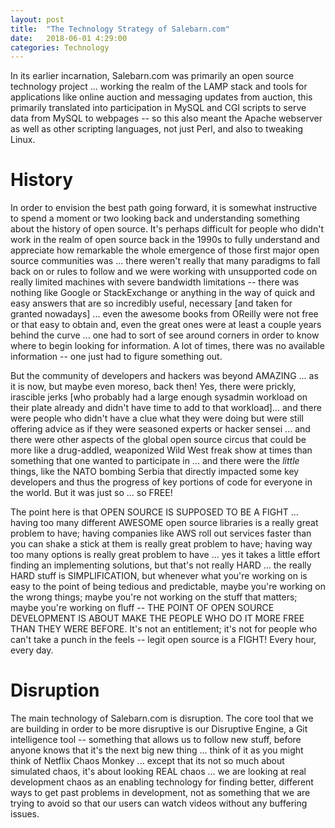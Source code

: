 ```yaml
---
layout: post
title:  "The Technology Strategy of Salebarn.com"
date:   2018-06-01 4:29:00
categories: Technology
---
```


In its earlier incarnation, Salebarn.com was primarily an open source technology project ... working the realm of the LAMP stack and tools for applications like online auction and messaging updates from auction, this primarily translated into participation in MySQL and CGI scripts to serve data from MySQL to webpages -- so this also meant the Apache webserver as well as other scripting languages, not just Perl, and also to tweaking Linux.

# History

In order to envision the best path going forward, it is somewhat instructive to spend a moment or two looking back and understanding something about the history of open source. It's perhaps difficult for people who didn't work in the realm of open source back in the 1990s to fully understand and appreciate how remarkable the whole emergence of those first major open source communities was ... there weren't really that many paradigms to fall back on or rules to follow and we were working with unsupported code on really limited machines with severe bandwidth limitations -- there was nothing like Google or StackExchange or anything in the way of quick and easy answers that are so incredibly useful, necessary [and taken for granted nowadays] ... even the awesome books from OReilly were not free or that easy to obtain and, even the great ones were at least a couple years behind the curve ... one had to sort of see around corners in order to know where to begin looking for information. A lot of times, there was no available information -- one just had to figure something out.

But the community of developers and hackers was beyond AMAZING ... as it is now, but maybe even moreso, back then! Yes, there were prickly, irascible jerks [who probably had a large enough sysadmin workload on their plate already and didn't have time to add to that workload]... and there were people who didn't have a clue what they were doing but were still offering advice as if they were seasoned experts or hacker sensei ... and there were other aspects of the global open source circus that could be more like a drug-addled, weaponized Wild West freak show at times than something that one wanted to participate in ... and there were the *little* things, like the NATO bombing Serbia that directly impacted some key developers and thus the progress of key portions of code for everyone in the world.  But it was just so ... so FREE!

The point here is that OPEN SOURCE IS SUPPOSED TO BE A FIGHT ... having too many different AWESOME open source libraries is a really great problem to have; having companies like AWS roll out services faster than you can shake a stick at them is really great problem to have; having way too many options is really great problem to have ... yes it takes a little effort finding an implementing solutions, but that's not really HARD ... the really HARD stuff is SIMPLIFICATION, but whenever what you're working on is easy to the point of being tedious and predictable, maybe you're working on the wrong things; maybe you're not working on the stuff that matters; maybe you're working on fluff -- THE POINT OF OPEN SOURCE DEVELOPMENT IS ABOUT MAKE THE PEOPLE WHO DO IT MORE FREE THAN THEY WERE BEFORE. It's not an entitlement; it's not for people who can't take a punch in the feels -- legit open source is a FIGHT!  Every hour, every day.

# Disruption

The main technology of Salebarn.com is disruption. The core tool that we are building in order to be more disruptive is our Disruptive Engine, a Git intelligence tool -- something that allows us to follow new stuff, before anyone knows that it's the next big new thing ... think of it as you might think of Netflix Chaos Monkey ... except that its not so much about simulated chaos, it's about looking REAL chaos ... we are looking at real development chaos as an enabling technology for finding better, different ways to get past problems in development, not as something that we are trying to avoid so that our users can watch videos without any buffering issues.    
